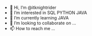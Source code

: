 - 👋 Hi, I’m @itknightrider
- 👀 I’m interested in SQL PYTHON JAVA
- 🌱 I’m currently learning JAVA
- 💞️ I’m looking to collaborate on ...
- 📫 How to reach me ...

<!---
itknightrider/itknightrider is a ✨ special ✨ repository because its `README.md` (this file) appears on your GitHub profile.
You can click the Preview link to take a look at your changes.
--->
